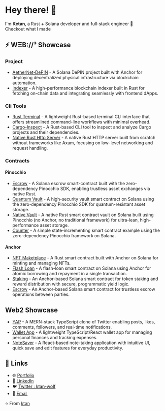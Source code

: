 # Hey there! 👋

I'm **Ketan**, a Rust + Solana developer and full-stack engineer 🚀  
Checkout what I made

## ⚡ WΞB://³ Showcase 

### Project
- [AetherNet-DePIN](https://github.com/ktan-wolf/AetherNet-DePIN) - A Solana DePIN project built with Anchor for deploying decentralized physical infrastructure via blockchain automation.
- [Indexer](https://github.com/ktan-wolf/Indexer) - A high-performance blockchain indexer built in Rust for fetching on-chain data and integrating seamlessly with frontend dApps.

### Cli Tools
- [Rust Terminal](https://github.com/ktan-wolf/Rust-Terminal) - A lightweight Rust-based terminal CLI interface that offers streamlined command-line workflows with minimal overhead.
- [Cargo-Inspect](https://github.com/ktan-wolf/Cargo-Inspect) - A Rust-based CLI tool to inspect and analyze Cargo projects and their dependencies.
- [Native Rust Http Server](https://github.com/ktan-wolf/Rust-http-Server) - A native Rust HTTP server built from scratch without frameworks like Axum, focusing on low-level networking and request handling.
### Contracts
#### Pinocchio
- [Escrow](https://github.com/ktan-wolf/Pinocchio-Escrow) - A Solana escrow smart-contract built with the zero-dependency Pinocchio SDK, enabling trustless asset exchanges via native Rust.
- [Quantum Vault](https://github.com/ktan-wolf/Pinocchio-Quantum-Vault) - A high-security vault smart contract on Solana using the zero-dependency Pinocchio SDK for quantum-resistant asset storage.
- [Native Vault](https://github.com/ktan-wolf/Pinocchio-Native-Vault) - A native Rust smart contract vault on Solana built using Pinocchio (no Anchor, no traditional framework) for ultra-lean, high-performance asset storage.
- [Counter](https://github.com/ktan-wolf/Pinocchio_Counter) - A simple state-incrementing smart contract example using the zero-dependency Pinocchio framework on Solana.
#### Anchor
- [NFT Maketplace](https://github.com/ktan-wolf/NFT-Contract) - A Rust smart contract built with Anchor on Solana for minting and managing NFTs.
- [Flash Loan](https://github.com/ktan-wolf/Anchor_flash_loan) - A flash-loan smart contract on Solana using Anchor for atomic borrowing and repayment in a single transaction.
- [Staking](https://github.com/ktan-wolf/AetherNet-DePIN) - An Anchor-based Solana smart contract for token staking and reward distribution with secure, programmatic yield logic.
- [Escrow](https://github.com/ktan-wolf/Escrow-Contract) - An Anchor-based Solana smart contract for trustless escrow operations between parties.

## Web2 Showcase
- [YAP](https://github.com/ktan-wolf/YAP) - A MERN-stack TypeScript clone of Twitter enabling posts, likes, comments, followers, and real-time notifications.
- [Wallet App](https://github.com/ktan-wolf/wallet-app) - A lightweight TypeScript/React wallet app for managing personal finances and tracking expenses.
- [NoteSaver](https://github.com/ktan-wolf/Note-Saver-App) - A React-based note-taking application with intuitive UI, quick save and edit features for everyday productivity.

## 🔗 Links
- 🌐 [Portfolio](https://ktan-portfolio.vercel.app/)
- 💼 [LinkedIn](https://www.linkedin.com/in/ketan-kumar-7b203b352/)
- 🐦 [Twitter : ktan-wolf](https://x.com/ktan_wolf)
- 📧 [Email](mailto:ktan247610@gmail.com)

⭐️ From [ktan](https://github.com/ktan)
